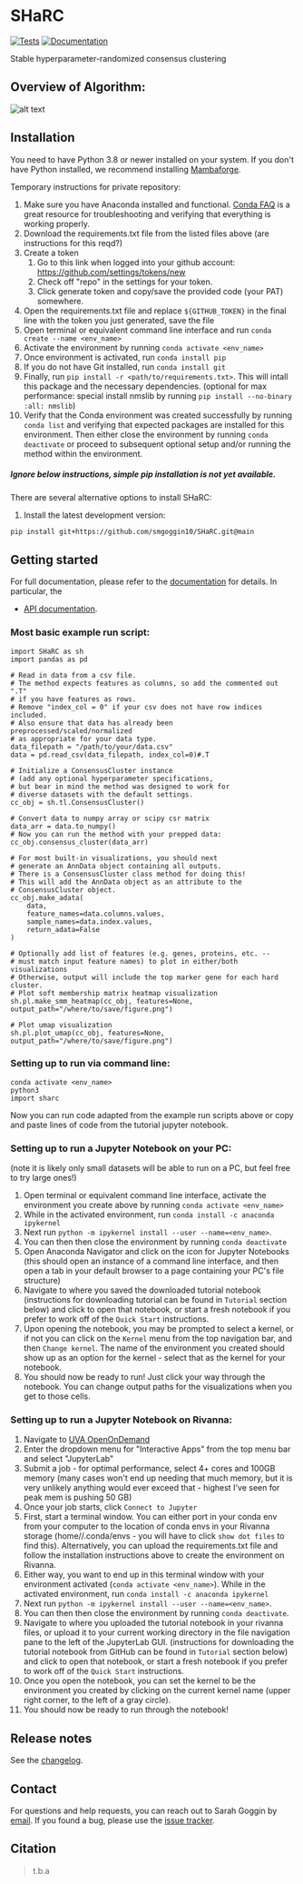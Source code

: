 # SHaRC

[![Tests][badge-tests]][link-tests]
[![Documentation][badge-docs]][link-docs]

[badge-tests]: https://img.shields.io/github/actions/workflow/status/smgoggin10/SHaRC/test.yaml?branch=main
[link-tests]: https://github.com/smgoggin10/SHaRC/actions/workflows/test.yml
[badge-docs]: https://img.shields.io/readthedocs/SHaRC

Stable hyperparameter-randomized consensus clustering

## Overview of Algorithm:
![alt text](https://github.com/smgoggin10/SHaRC/blob/main/Images/sccc_fig1_no_letters.png)

## Installation

You need to have Python 3.8 or newer installed on your system. If you don't have
Python installed, we recommend installing [Mambaforge](https://github.com/conda-forge/miniforge#mambaforge).

Temporary instructions for private repository:
1. Make sure you have Anaconda installed and functional. [Conda FAQ](https://docs.anaconda.com/anaconda/user-guide/faq/) is a great resource for troubleshooting and verifying that everything is working properly.
2. Download the requirements.txt file from the listed files above (are instructions for this reqd?)
3. Create a token
   1. Go to this link when logged into your github account: https://github.com/settings/tokens/new
   2. Check off "repo" in the settings for your token.
   3. Click generate token and copy/save the provided code (your PAT) somewhere.
4. Open the requirements.txt file and replace `${GITHUB_TOKEN}` in the final line with the token you just generated, save the file
5. Open terminal or equivalent command line interface and run `conda create --name <env_name>` 
6. Activate the environment by running `conda activate <env_name>`  
7. Once environment is activated, run `conda install pip`
8. If you do not have Git installed, run `conda install git`
9. Finally, run `pip install -r <path/to/requirements.txt>`. This will intall this package and the necessary dependencies.
 (optional for max performance: special install nmslib by running `pip install --no-binary :all: nmslib`)
10. Verify that the Conda environment was created successfully by running `conda list` and verifying that expected packages are installed for this environment. Then either close the environment by running `conda deactivate` or proceed to subsequent optional setup and/or running the method within the environment.
 
##### Ignore below instructions, simple pip installation is not yet available.

There are several alternative options to install SHaRC:

<!--
1) Install the latest release of `SHaRC` from `PyPI <https://pypi.org/project/SHaRC/>`_:

```bash
pip install SHaRC
```
-->

1. Install the latest development version:

```bash
pip install git+https://github.com/smgoggin10/SHaRC.git@main
```

## Getting started

For full documentation, please refer to the [documentation][link-docs] for details. In particular, the

-   [API documentation][link-api].

### Most basic example run script: 

```
import SHaRC as sh
import pandas as pd

# Read in data from a csv file. 
# The method expects features as columns, so add the commented out ".T" 
# if you have features as rows.
# Remove "index_col = 0" if your csv does not have row indices included.
# Also ensure that data has already been preprocessed/scaled/normalized
# as appropriate for your data type. 
data_filepath = "/path/to/your/data.csv"
data = pd.read_csv(data_filepath, index_col=0)#.T

# Initialize a ConsensusCluster instance
# (add any optional hyperparameter specifications, 
# but bear in mind the method was designed to work for 
# diverse datasets with the default settings.
cc_obj = sh.tl.ConsensusCluster()

# Convert data to numpy array or scipy csr matrix
data_arr = data.to_numpy()
# Now you can run the method with your prepped data:
cc_obj.consensus_cluster(data_arr)

# For most built-in visualizations, you should next 
# generate an AnnData object containing all outputs.
# There is a ConsensusCluster class method for doing this!
# This will add the AnnData object as an attribute to the
# ConsensusCluster object. 
cc_obj.make_adata(
    data, 
    feature_names=data.columns.values, 
    sample_names=data.index.values, 
    return_adata=False
)
   
# Optionally add list of features (e.g. genes, proteins, etc. -- 
# must match input feature names) to plot in either/both visualizations
# Otherwise, output will include the top marker gene for each hard cluster.
# Plot soft membership matrix heatmap visualization
sh.pl.make_smm_heatmap(cc_obj, features=None, output_path="/where/to/save/figure.png")
 
# Plot umap visualization
sh.pl.plot_umap(cc_obj, features=None, output_path="/where/to/save/figure.png")
```
  
   
### Setting up to run via command line:
```   
conda activate <env_name>
python3
import sharc
```
Now you can run code adapted from the example run scripts above or copy and paste lines of code from the tutorial jupyter notebook.
   

### Setting up to run a Jupyter Notebook on your PC:
(note it is likely only small datasets will be able to run on a PC, but feel free to try large ones!)
1) Open terminal or equivalent command line interface, activate the environment you create above by running `conda activate <env_name>`
2) While in the activated environment, run `conda install -c anaconda ipykernel`
3) Next run `python -m ipykernel install --user --name=<env_name>`. 
4) You can then then close the environment by running `conda deactivate`
5) Open Anaconda Navigator and click on the icon for Jupyter Notebooks (this should open an instance of a command line interface, and then open a tab in your default browser to a page containing your PC's file structure) 
6) Navigate to where you saved the downloaded tutorial notebook (instructions for downloading tutorial can be found in `Tutorial` section below) and click to open that notebook, or start a fresh notebook if you prefer to work off of the `Quick Start` instructions.
7) Upon opening the notebook, you may be prompted to select a kernel, or if not you can click on the `Kernel` menu from the top navigation bar, and then `Change kernel`. The name of the environment you created should show up as an option for the kernel - select that as the kernel for your notebook.
8) You should now be ready to run! Just click your way through the notebook. You can change output paths for the visualizations when you get to those cells.
 
### Setting up to run a Jupyter Notebook on Rivanna:
1) Navigate to [UVA OpenOnDemand](https://rivanna-portal.hpc.virginia.edu/pun/sys/dashboard/)
2) Enter the dropdown menu for "Interactive Apps" from the top menu bar and select "JupyterLab"
3) Submit a job - for optimal performance, select 4+ cores and 100GB memory (many cases won't end up needing that much memory, but it is very unlikely anything would ever exceed that - highest I've seen for peak mem is pushing 50 GB)
4) Once your job starts, click `Connect to Jupyter`
5) First, start a terminal window. You can either port in your conda env from your computer to the location of conda envs in your Rivanna storage (home/<your compute id>/.conda/envs - you will have to click `show dot files` to find this). Alternatively, you can upload the requirements.txt file and follow the installation instructions above to create the environment on Rivanna.
6) Either way, you want to end up in this terminal window with your environment activated (`conda activate <env_name>`). While in the activated environment, run `conda install -c anaconda ipykernel`
7) Next run `python -m ipykernel install --user --name=<env_name>`.
8) You can then then close the environment by running `conda deactivate`.
9) Navigate to where you uploaded the tutorial notebook in your rivanna files, or upload it to your current working directory in the file navigation pane to the left of the JupyterLab GUI. (instructions for downloading the tutorial notebook from GitHub can be found in `Tutorial` section below) and click to open that notebook, or start a fresh notebook if you prefer to work off of the `Quick Start` instructions.
10) Once you open the notebook, you can set the kernel to be the environment you created by clicking on the current kernel name (upper right corner, to the left of a gray circle).
11) You should now be ready to run through the notebook!

## Release notes

See the [changelog][changelog].

## Contact

For questions and help requests, you can reach out to Sarah Goggin by [email](mailto:sg4dm@virginia.edu).
If you found a bug, please use the [issue tracker][issue-tracker].

## Citation

> t.b.a

[issue-tracker]: https://github.com/smgoggin10/SHaRC/issues
[changelog]: https://SHaRC.readthedocs.io/latest/changelog.html
[link-docs]: https://SHaRC.readthedocs.io
[link-api]: https://SHaRC.readthedocs.io/latest/api.html
